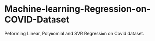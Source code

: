 # Machine-learning-Regression-on-COVID-Dataset
Peforming Linear, Polynomial and SVR Regression on Covid dataset.
